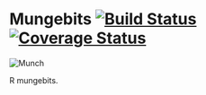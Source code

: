 Mungebits [![Build Status](https://travis-ci.org/robertzk/mungebits.svg?branch=master)](https://travis-ci.org/robertzk/mungebits.svg?branch=master) [![Coverage Status](https://coveralls.io/repos/robertzk/mungebits/badge.png)](https://coveralls.io/r/robertzk/mungebits)
=========

![Munch](http://i.imgur.com/RbX7hUU.png)

R mungebits.

